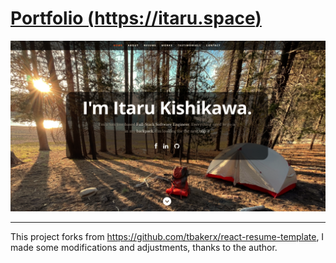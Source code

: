 # [Portfolio (https://itaru.space)](https://itaru.space "Portfolio")

[![Screenshot](https://github.com/Itaru7/itaru.sapce/blob/main/images/portfolio_screenshot.png "Screenshot")](https://github.com/Itaru7/itaru.sapce/blob/main/images/portfolio_screenshot.png "Screenshot")

------------

This project forks from https://github.com/tbakerx/react-resume-template, I made some modifications and adjustments, thanks to the author.